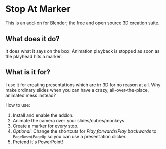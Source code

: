 # Stop At Marker

This is an add-on for Blender, the free and open source 3D creation suite.

## What does it do?

It does what it says on the box: Animation playback is stopped as soon as the playhead hits a marker.

## What is it for?

I use it for creating presentations which are in 3D for no reason at all. Why make ordinary slides when you can have a crazy, all-over-the-place, animated mess instead?

How to use:

1. Install and enable the addon.
2. Animate the camera over your slides/cubes/monkeys.
3. Create a marker for every stop.
4. *Optional*: Change the shortcuts for *Play forwards*/*Play backwards* to `PageDown`/`PageUp` so you can use a presentation clicker.
5. Pretend it's PowerPoint!
